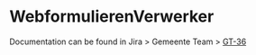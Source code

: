 # WebformulierenVerwerker

Documentation can be found in Jira > Gemeente Team > [GT-36](https://wearefrank-devops.atlassian.net/browse/GT-36)
